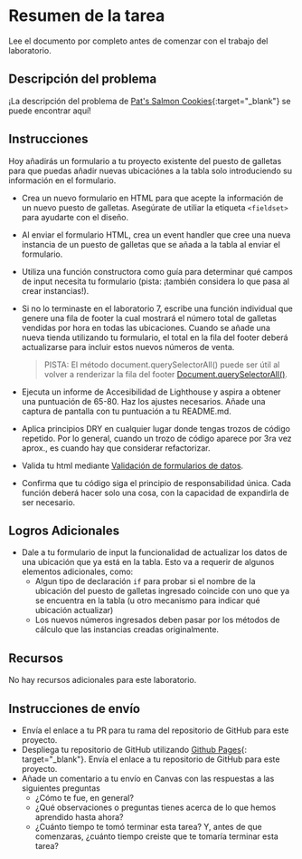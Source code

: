 ﻿# Resumen de la tarea

Lee el documento por completo antes de comenzar con el trabajo del laboratorio.

## Descripción del problema

¡La descripción del problema de [Pat's Salmon Cookies](https://entertechschool.github.io/code-201-guide/curriculum/class-06/lab/){:target="_blank"} se puede encontrar aquí!

## Instrucciones

Hoy añadirás un formulario a tu proyecto existente del puesto de galletas para que puedas añadir nuevas ubicaciónes a la tabla solo introduciendo su información en el formulario.

- Crea un nuevo formulario en HTML para que acepte la información de un nuevo puesto de galletas. Asegúrate de utiliar la etiqueta `<fieldset>` para ayudarte con el diseño.

- Al enviar el formulario HTML, crea un event handler que cree una nueva instancia de un puesto de galletas que se añada a la tabla al enviar el formulario.

- Utiliza una función constructora como guía para determinar qué campos de input necesita tu formulario (pista: ¡también considera lo que pasa al crear instancias!).

- Si no lo terminaste en el laboratorio 7, escribe una función individual que genere una fila de footer la cual mostrará el número total de galletas vendidas por hora en todas las ubicaciones. Cuando se añade una nueva tienda utilizando tu formulario, el total en la fila del footer deberá actualizarse para incluir estos nuevos números de venta.
    > PISTA: El método document.querySelectorAll() puede ser útil al volver a renderizar la fila del footer [Document.querySelectorAll()](https://developer.mozilla.org/es/docs/Web/API/Document/querySelectorAll).

- Ejecuta un informe de Accesibilidad de Lighthouse y aspira a obtener una puntuación de 65-80. Haz los ajustes necesarios. Añade una captura de pantalla con tu puntuación a tu README.md.

- Aplica principios DRY en cualquier lugar donde tengas trozos de código repetido. Por lo general, cuando un trozo de código aparece por 3ra vez aprox., es cuando hay que considerar refactorizar.

- Valida tu html mediante [Validación de formularios de datos](https://developer.mozilla.org/es/docs/Learn/HTML/Forms/Form_validation).

- Confirma que tu código siga el principio de responsabilidad única. Cada función deberá hacer solo una cosa, con la capacidad de expandirla de ser necesario.

## Logros Adicionales

- Dale a tu formulario de input la funcionalidad de actualizar los datos de una ubicación que ya está en la tabla. Esto va a requerir de algunos elementos adicionales, como:
  - Algun tipo de declaración `if` para probar si el nombre de la ubicación del puesto de galletas ingresado coincide con uno que ya se encuentra en la tabla (u otro mecanismo para indicar qué ubicación actualizar)
  - Los nuevos números ingresados deben pasar por los métodos de cálculo que las instancias creadas originalmente.

## Recursos

No hay recursos adicionales para este laboratorio.

## Instrucciones de envío

- Envía el enlace a tu PR para tu rama del repositorio de GitHub para este proyecto.
- Despliega tu repositorio de GitHub utilizando [Github Pages](https://docs.github.com/es/pages/getting-started-with-github-pages/creating-a-github-pages-site#creating-your-site){:  target="_blank"}. Envía el enlace a tu repositorio de GitHub para este proyecto.
- Añade un comentario a tu envío en Canvas con las respuestas a las siguientes preguntas
  - ¿Cómo te fue, en general?
  - ¿Qué observaciones o preguntas tienes acerca de lo que hemos aprendido hasta ahora?
  - ¿Cuánto tiempo te tomó terminar esta tarea? Y, antes de que comenzaras, ¿cuánto tiempo creiste que te tomaría terminar esta tarea?

